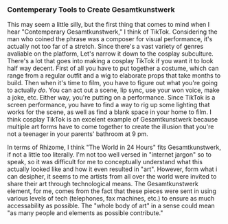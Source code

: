 ### Contemperary Tools to Create Gesamtkunstwerk

This may seem a little silly, but the first thing that comes to mind when I hear "Contemperary Gesamtkunstwerk," I think of TikTok. Considering the man who coined the phrase was 
a composer for visual performance, it's actually not too far of a stretch. Since there's a vast variety of genres avaliable on the platform, Let's narrow it down to the cosplay 
subculture. There's a lot that goes into making a cosplay TikTok if you want it to look half way decent. First of all you have to put together a costume, which can range from 
a regular outfit and a wig to elaborate props that take months to build. Then when it's time to film, you have to figure out what you're going to actually *do*. You can act out a 
scene, lip sync, use your won voice, make a joke, etc. Either way, you're putting on a performance. Since TikTok is a screen performance, you have to find a way to rig up some 
lighting that works for the scene, as well as find a blank space in your home to film. I think cosplay TikTok is an excelent example of Gesamtkunstwerk because multiple art forms
have to come together to create the illusion that you're not a teenager in your parents' bathroom at 9 pm.

In terms of Rhizome, I think "The World in 24 Hours" fits Gesamtkunstwerk, if not a little too literally. I'm not too well versed in "internet jargon" so to speak, so it was 
difficult for me to conceptually understand what this actually looked like and how it even resulted in "art". However, form what i can desipher, it seems to me artists from all
over the world were invited to share their art through technological means. The Gesamtkunstwerk element, for me, comes from the fact that these pieces were sent in using various
levels of tech (telephones, fax machines, etc.) to ensure as much accessability as possible. The "whole body of art" in a sense could mean "as many people and elements as possible
contribute."

<!-- / / / / / / / / /
     0000000000000000
   0        ()         0
 0          ()           0
0           ()             0
 0          ()            0
    0000000000000000000
    /  /   /   /  /  / -->
